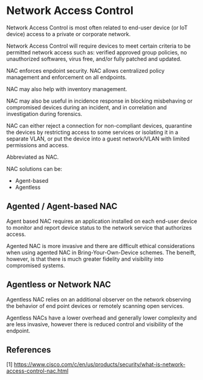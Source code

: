 # Network Access Control

Network Access Control is most often related to end-user device (or IoT device) access to a private or corporate network.

Network Access Control will require devices to meet certain criteria to be permitted network access such as: verified approved group policies, no unauthorized softwares, virus free, and/or fully patched and updated.

NAC enforces enpdoint security. NAC allows centralized policy management and enforcement on all endpoints.

NAC may also help with inventory management.

NAC may also be useful in incidence response in blocking misbehaving or compromised devices during an incident, and in correlation and investigation during forensics.

NAC can either reject a connection for non-compliant devices, quarantine the devices by restricting access to some services or isolating it in a separate VLAN, or put the device into a guest network/VLAN with limited permissions and access.

Abbreviated as NAC.

NAC solutions can be:
* Agent-based
* Agentless

## Agented / Agent-based NAC

Agent based NAC requires an application installed on each end-user device to monitor and report device status to the network service that authorizes access. 

Agented NAC is more invasive and there are difficult ethical considerations when using agented NAC in Bring-Your-Own-Device schemes. The beneift, however, is that there is much greater fidelity and visibility into compromised systems.

## Agentless or Network NAC

Agentless NAC relies on an additional observer on the network observing the behavior of end point devices or remotely scanning open services.

Agentless NACs have a lower overhead and generally lower complexity and are less invasive, however there is reduced control and visibility of the endpoint.

## References

[1] https://www.cisco.com/c/en/us/products/security/what-is-network-access-control-nac.html